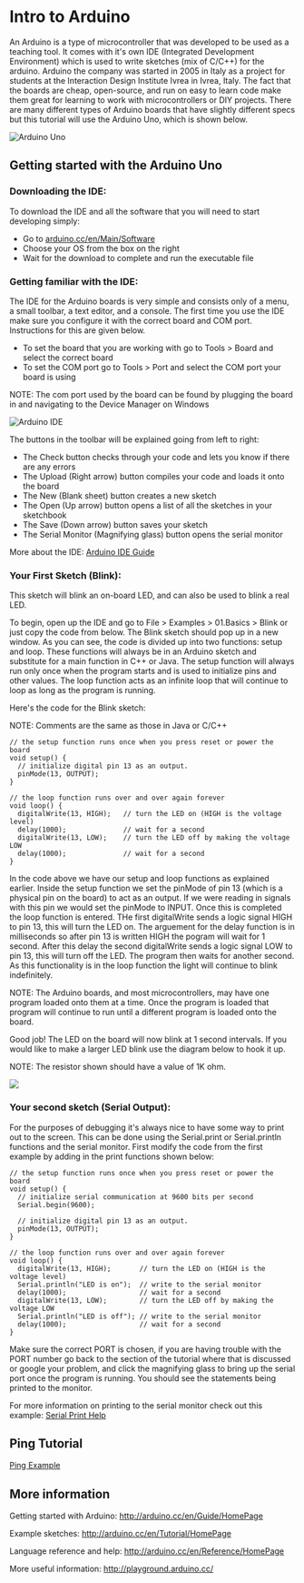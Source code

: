 # **Intro to Arduino**

An Arduino is a type of microcontroller that was developed to be used as a teaching tool. It comes with it's own IDE (Integrated Development Environment) which is used to write sketches (mix of C/C++) for the arduino. Arduino the company was started in 2005 in Italy as a project for students at the Interaction Design Institute Ivrea in Ivrea, Italy. The fact that the boards are cheap, open-source, and run on easy to learn code make them great for learning to work with microcontrollers or DIY projects. There are many different types of Arduino boards that have slightly different specs but this tutorial will use the Arduino Uno, which is shown below.

![Arduino Uno](http://cangurocode.com/cangurocode/wp-content/uploads/2014/04/ArduinoUno.png)

## Getting started with the Arduino Uno

### Downloading the IDE:

To download the IDE and all the software that you will need to start developing simply:

* Go to [arduino.cc/en/Main/Software](arduino.cc/en/Main/Software)
* Choose your OS from the box on the right
* Wait for the download to complete and run the executable file

### Getting familiar with the IDE:

The IDE for the Arduino boards is very simple and consists only of a menu, a small toolbar, a text editor, and a console. The first time you use the IDE make sure you configure it with the correct board and COM port. Instructions for this are given below.

* To set the board that you are working with go to Tools > Board and select the correct board
* To set the COM port go to Tools > Port and select the COM port your board is using
	
NOTE: The com port used by the board can be found by plugging the board in and navigating to the Device Manager on Windows

![Arduino IDE](https://majdsrour.files.wordpress.com/2012/08/arduino_ide.jpg)

The buttons in the toolbar will be explained going from left to right:

* The Check button checks through your code and lets you know if there are any errors
* The Upload (Right arrow) button compiles your code and loads it onto the board
* The New (Blank sheet) button creates a new sketch
* The Open (Up arrow) button opens a list of all the sketches in your sketchbook
* The Save (Down arrow) button saves your sketch
* The Serial Monitor (Magnifying glass) button opens the serial monitor

More about the IDE: [Arduino IDE Guide](arduino.cc/en/Guide/Environment)

### Your First Sketch (Blink):

This sketch will blink an on-board LED, and can also be used to blink a real LED.

To begin, open up the IDE and go to File > Examples > 01.Basics > Blink or just copy the code from below. The Blink sketch should pop up in a new window. As you can see, the code is divided up into two functions: setup and loop. These functions will always be in an Arduino sketch and substitute for a main function in C++ or Java. The setup function will always run only once when the program starts and is used to initialize pins and other values. The loop function acts as an infinite loop that will continue to loop as long as the program is running.

Here's the code for the Blink sketch:

NOTE: Comments are the same as those in Java or C/C++

```
// the setup function runs once when you press reset or power the board
void setup() {
  // initialize digital pin 13 as an output.
  pinMode(13, OUTPUT);
}

// the loop function runs over and over again forever
void loop() {
  digitalWrite(13, HIGH);   // turn the LED on (HIGH is the voltage level)
  delay(1000);              // wait for a second
  digitalWrite(13, LOW);    // turn the LED off by making the voltage LOW
  delay(1000);              // wait for a second
}
```

In the code above we have our setup and loop functions as explained earlier. Inside the setup function we set the pinMode of pin 13 (which is a physical pin on the board) to act as an output. If we were reading in signals with this pin we would set the pinMode to INPUT. Once this is completed the loop function is entered. THe first digitalWrite sends a logic signal HIGH to pin 13, this will turn the LED on. The arguement for the delay function is in milliseconds so after pin 13 is written HIGH the pogram will wait for 1 second. After this delay the second digitalWrite sends a logic signal LOW to pin 13, this will turn off the LED. The program then waits for another second. As this functionality is in the loop function the light will continue to blink indefinitely.

NOTE: The Arduino boards, and most microcontrollers, may have one program loaded onto them at a time. Once the program is loaded that program will continue to run until a different program is loaded onto the board.

Good job! The LED on the board will now blink at 1 second intervals. If you would like to make a larger LED blink use the diagram below to hook it up.

NOTE: The resistor shown should have a value of 1K ohm.

![](http://4.bp.blogspot.com/-bSwcT88QabE/UVuMY29lHfI/AAAAAAAAAAw/wyLijXEmafk/s1600/01+Blinky_bb.png)

### Your second sketch (Serial Output):

For the purposes of debugging it's always nice to have some way to print out to the screen. This can be done using the Serial.print or Serial.println functions and the serial monitor. First modify the code from the first example by adding in the print functions shown below:

```
// the setup function runs once when you press reset or power the board
void setup() {
  // initialize serial communication at 9600 bits per second
  Serial.begin(9600);
  
  // initialize digital pin 13 as an output.
  pinMode(13, OUTPUT);
}

// the loop function runs over and over again forever
void loop() {
  digitalWrite(13, HIGH);   	// turn the LED on (HIGH is the voltage level)
  Serial.println("LED is on");	// write to the serial monitor
  delay(1000);              	// wait for a second
  digitalWrite(13, LOW);    	// turn the LED off by making the voltage LOW
  Serial.println("LED is off");	// write to the serial monitor
  delay(1000);              	// wait for a second
}
```

Make sure the correct PORT is chosen, if you are having trouble with the PORT number go back to the section of the tutorial where that is discussed or google your problem, and click the magnifying glass to bring up the serial port once the program is running. You should see the statements being printed to the monitor.

For more information on printing to the serial monitor check out this example: [Serial Print Help](http://arduino.cc/en/Tutorial/DigitalReadSerial)

## Ping Tutorial

[Ping Example](http://arduino.cc/en/tutorial/ping)

## More information

Getting started with Arduino: http://arduino.cc/en/Guide/HomePage

Example sketches: http://arduino.cc/en/Tutorial/HomePage

Language reference and help: http://arduino.cc/en/Reference/HomePage

More useful information: http://playground.arduino.cc/